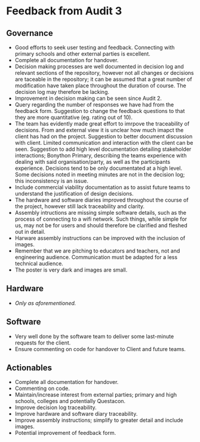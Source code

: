# Feedback from Audit 3

## Governance
* Good efforts to seek user testing and feedback. Connecting with primary schools and other external parties is excellent.
* Complete all documentation for handover.
* Decision making processes are well documented in decision log and relevant sections of the repository, however not all changes or decisions are taceable in the repository; it can be assumed that a great number of modification have taken place throughout the duration of course. The decision log may therefore be lacking.
* Improvement in decision making can be seen since Audit 2.
* Query regarding the number of responses we have had from the feedback form. Suggestion to change the feedback questions to that they are more quantitative (eg. rating out of 10).
* The team has evidently made great effort to imrpove the traceability of decisions. From and external view it is unclear how much imapct the client has had on the project. Suggestion to better document discussion with client. Limited communication and interaction with the client can be seen. Suggestion to add high level documentation detailing stakeholder interactions; Bonython Primary, describing the teams experience with dealing with said organisation/party, as well as the participants experience. Decisions tend to be only documentated at a high level. Some decisions noted in meeting minutes are not in the decision log; this inconsistency is an issue.
* Include commercial viability documentation as to assist future teams to understand the justification of design decisions.
* The hardware and software diaries improved throughout the course of the project, however still lack traceability and clarity.
* Assembly intructions are missing simple software details, such as the process of connecting to a wifi network. Such things, while simple for us, may not be for users and should therefore be clarified and fleshed out in detail.
* Harware assembly instructions can be improved with the inclusion of images.
* Remember that we are pitching to educators and teachers, not and engineering audience. Communication must be adapted for a less technical audience.
* The poster is very dark and images are small.

## Hardware
* *Only as aforementioned.*

## Software
* Very well done by the software team to deliver some last-minute requests for the client.
* Ensure commenting on code for handover to Client and future teams.

## Actionables
* Complete all documentation for handover.
* Commenting on code.
* Maintain/increase interest from external parties; primary and high schools, colleges and potentially Questacon.
* Improve decision log traceability.
* Improve hardware and software diary traceability.
* Improve assembly instructions; simplify to greater detail and include images.
* Potential improvement of feedback form.
